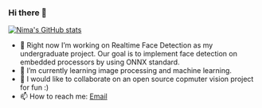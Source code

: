 ### Hi there 👋

[![Nima's GitHub stats](https://github-readme-stats.vercel.app/api?username=NimaSamadi007&theme=swift)](https://github.com/anuraghazra/github-readme-stats)

<!--
**NimaSamadi007/NimaSamadi007** is a ✨ _special_ ✨ repository because its `README.md` (this file) appears on your GitHub profile.
-->

- 🔭 Right now I’m working on Realtime Face Detection as my undergraduate project. Our goal is to implement face detection on embedded processors by using ONNX standard. 
- 🌱 I’m currently learning image processing and machine learning.
- 👯 I would like to collaborate on an open source copmuter vision project for fun :)
- 📫 How to reach me: [Email](nbr.smd@gmail.com)
